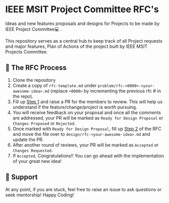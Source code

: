 # IEEE MSIT Project Committee RFC's

Ideas and new features proposals and designs for Projects to be made by IEEE Project Committee💻 .

This repository serves as a central hub to keep track of all Project requests and major features, Plan of Actions of the project built by IEEE MSIT Projects Committee.

## 🚀 The RFC Process

1. Clone the repository
2. Create a copy of `rfc-template.md` under `problem/rfc-<0000>-<your-awesome-idea>.md` (replace `<0000>` by incrementing the previous rfc # in the repo).
3. Fill up [Step 1](rfc-template.md#problem-statement) and raise a PR for the members to review. This will help us understand if the feature/change/project is worth pursuing.
4. You will receive feedback on your proposal and once all the comments are addressed, your PR will be marked as `Ready for Design Proposal` or `Changes Proposed` or `Rejected`.
5. Once marked with `Ready for Design Proposal`, fill up [Step 2](rfc-template.md#design-proposal) of the RFC and move the file over to `design/rfc-<your-awesome-idea>.md` and update the PR.
6. After another round of reviews, your PR will be marked as `Accepted` or `Changes Requested`.
7. If `Accepted`, Congratulations!! You can go ahead with the implementation of your great new idea!

## 🤘 Support

At any point, if you are stuck, feel free to raise an issue to ask questions or seek mentorship! Happy Coding!
